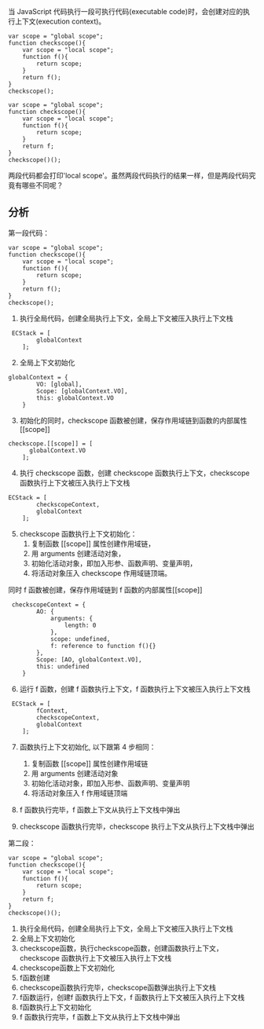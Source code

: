 当 JavaScript 代码执行一段可执行代码(executable code)时，会创建对应的执行上下文(execution context)。

```
var scope = "global scope";
function checkscope(){
    var scope = "local scope";
    function f(){
        return scope;
    }
    return f();
}
checkscope();

var scope = "global scope";
function checkscope(){
    var scope = "local scope";
    function f(){
        return scope;
    }
    return f;
}
checkscope()();
```
两段代码都会打印'local scope'。虽然两段代码执行的结果一样，但是两段代码究竟有哪些不同呢？

## 分析
第一段代码：
```
var scope = "global scope";
function checkscope(){
    var scope = "local scope";
    function f(){
        return scope;
    }
    return f();
}
checkscope();
```
1. 执行全局代码，创建全局执行上下文，全局上下文被压入执行上下文栈
```
 ECStack = [
        globalContext
    ];
```
2. 全局上下文初始化
```
globalContext = {
        VO: [global],
        Scope: [globalContext.VO],
        this: globalContext.VO
    }
```
3. 初始化的同时，checkscope 函数被创建，保存作用域链到函数的内部属性[[scope]]
```
checkscope.[[scope]] = [
      globalContext.VO
    ];
```

4. 执行 checkscope 函数，创建 checkscope 函数执行上下文，checkscope 函数执行上下文被压入执行上下文栈
```
ECStack = [
        checkscopeContext,
        globalContext
    ];
```

5. checkscope 函数执行上下文初始化：
    1. 复制函数 [[scope]] 属性创建作用域链，
    2. 用 arguments 创建活动对象，
    3. 初始化活动对象，即加入形参、函数声明、变量声明，
    4. 将活动对象压入 checkscope 作用域链顶端。

同时 f 函数被创建，保存作用域链到 f 函数的内部属性[[scope]]
```
 checkscopeContext = {
        AO: {
            arguments: {
                length: 0
            },
            scope: undefined,
            f: reference to function f(){}
        },
        Scope: [AO, globalContext.VO],
        this: undefined
    }
```
6. 运行 f 函数，创建 f 函数执行上下文，f 函数执行上下文被压入执行上下文栈
```
 ECStack = [
        fContext,
        checkscopeContext,
        globalContext
    ];
```

7.  函数执行上下文初始化, 以下跟第 4 步相同：
    1. 复制函数 [[scope]] 属性创建作用域链
    2. 用 arguments 创建活动对象
    3. 初始化活动对象，即加入形参、函数声明、变量声明
    4. 将活动对象压入 f 作用域链顶端

8. f 函数执行完毕，f 函数上下文从执行上下文栈中弹出
9. checkscope 函数执行完毕，checkscope 执行上下文从执行上下文栈中弹出

第二段：
```
var scope = "global scope";
function checkscope(){
    var scope = "local scope";
    function f(){
        return scope;
    }
    return f;
}
checkscope()();
```
1. 执行全局代码，创建全局执行上下文，全局上下文被压入执行上下文栈
2. 全局上下文初始化
3. checkscope函数，执行checkscope函数，创建函数执行上下文，checkscope 函数执行上下文被压入执行上下文栈
4. checkscope函数上下文初始化
5. f函数创建
6. checkscope函数执行完毕，checkscope函数弹出执行上下文栈
7. f函数运行，创建f 函数执行上下文，f 函数执行上下文被压入执行上下文栈
8. f函数执行上下文初始化
9. f 函数执行完毕，f 函数上下文从执行上下文栈中弹出